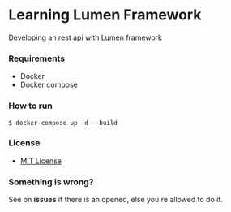 # Learning Lumen Framework

Developing an rest api with Lumen framework

### Requirements

 - Docker
 - Docker compose

### How to run

```
$ docker-compose up -d --build
```

### License

 - [MIT License](https://github.com/paulo123araujo/learn-lumen-api/blob/master/LICENSE)

### Something is wrong?

See on **issues** if there is an opened, else you're allowed to do it.
